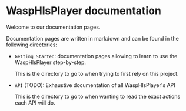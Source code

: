 # WaspHlsPlayer documentation

Welcome to our documentation pages.

Documentation pages are written in markdown and can be found in the following
directories:

  - `Getting_Started`: documentation pages allowing to learn to use the
    WaspHlsPlayer step-by-step.

    This is the directory to go to when trying to first rely on this project.

  - `API` (TODO): Exhaustive documentation of all WaspHlsPlayer's API

    This is the directory to go to when wanting to read the exact actions each
    API will do.
